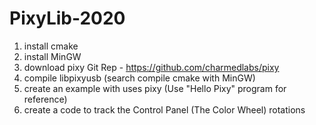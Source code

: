 # PixyLib-2020

1) install cmake
2) install MinGW
3) download pixy Git Rep - https://github.com/charmedlabs/pixy
4) compile libpixyusb (search compile cmake with MinGW)
5) create an example with uses pixy (Use "Hello Pixy" program for reference)
6) create a code to track the Control Panel (The Color Wheel) rotations

